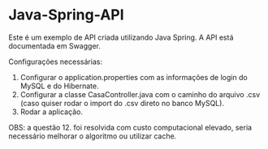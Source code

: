 # Java-Spring-API

Este é um exemplo de API criada utilizando Java Spring.
A API está documentada em Swagger.

Configurações necessárias:
1. Configurar o application.properties com as informações de login do MySQL e do Hibernate.
2. Configurar a classe CasaController.java com o caminho do arquivo .csv (caso quiser rodar o import do .csv direto no banco MySQL).
3. Rodar a aplicação.


OBS: a questão 12. foi resolvida com custo computacional elevado, seria necessário melhorar o algoritmo ou utilizar cache.

